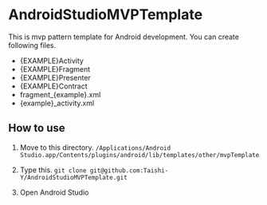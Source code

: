 # AndroidStudioMVPTemplate
This is mvp pattern template for Android development.
You can create following files.
- {EXAMPLE}Activity
- {EXAMPLE}Fragment
- {EXAMPLE}Presenter
- {EXAMPLE}Contract
- fragment_{example}.xml
- {example}_activity.xml

## How to use
1. Move to this directory.
`/Applications/Android Studio.app/Contents/plugins/android/lib/templates/other/mvpTemplate`

2. Type this.
`git clone git@github.com:Taishi-Y/AndroidStudioMVPTemplate.git`

3. Open Android Studio

